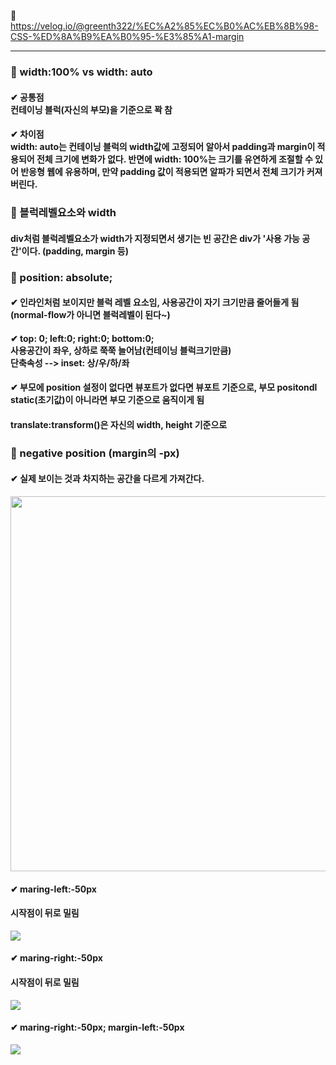 🍒 https://velog.io/@greenth322/%EC%A2%85%EC%B0%AC%EB%8B%98-CSS-%ED%8A%B9%EA%B0%95-%E3%85%A1-margin
***

### 📌 width:100% vs width: auto
#### ✔ 공통점 <br>  컨테이닝 블럭(자신의 부모)을 기준으로 꽉 참
#### ✔ 차이점 <br> width: auto는 컨테이닝 블럭의 width값에 고정되어 알아서 padding과 margin이 적용되어 전체 크기에 변화가 없다. 반면에 width: 100%는 크기를 유연하게 조절할 수 있어 반응형 웹에 유용하며, 만약 padding 값이 적용되면 알파가 되면서 전체 크기가 커져 버린다. 


### 📌 블럭레벨요소와 width
#### div처럼 블럭레벨요소가 width가 지정되면서 생기는 빈 공간은 div가 '사용 가능 공간'이다. (padding, margin 등)

### 📌 position: absolute;
#### ✔ 인라인처럼 보이지만 블럭 레벨 요소임, 사용공간이 자기 크기만큼 줄어들게 됨(normal-flow가 아니면 블럭레벨이 된다~)
#### ✔ top: 0; left:0; right:0; bottom:0; <br> 사용공간이 좌우, 상하로 쭉쭉 늘어남(컨테이닝 블럭크기만큼) <br> 단축속성 --> inset: 상/우/하/좌

#### ✔ 부모에 position 설정이 없다면 뷰포트가 없다면 뷰포트 기준으로, 부모 positondl static(초기값)이 아니라면 부모 기준으로 움직이게 됨
#### translate:transform()은 자신의 width, height 기준으로

### 📌 negative position (margin의 -px)
#### ✔ 실제 보이는 것과 차지하는 공간을 다르게 가져간다.
<img src="https://velog.velcdn.com/images/greenth322/post/9541d8ea-e03a-460e-a834-ff710c0fa32d/image.PNG" width="600">

#### ✔ maring-left:-50px
#### 시작점이 뒤로 밀림
![](https://velog.velcdn.com/images/greenth322/post/f097befd-5521-490e-8cf2-9d591f4694e1/image.png)

#### ✔ maring-right:-50px
#### 시작점이 뒤로 밀림
![](https://velog.velcdn.com/images/greenth322/post/01873ef7-93f9-4785-9920-1b7da426e3db/image.png)

#### ✔ maring-right:-50px; margin-left:-50px
![](https://velog.velcdn.com/images/greenth322/post/2348cc97-95ee-45e0-aafa-f52c03120942/image.png)







